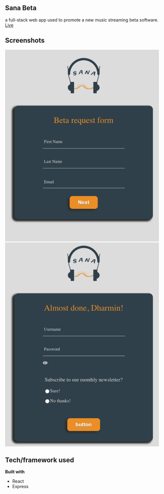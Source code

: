 ## Sana Beta
a full-stack web app used to promote a new music streaming beta software.
[Live](https://sana-beta.netlify.app)

## Screenshots
![Image of App](public/images/Screenshot_1.png)
![Another Image of App](public/images/Screenshot_2.png)

## Tech/framework used

<b>Built with</b>
- React
- Express
